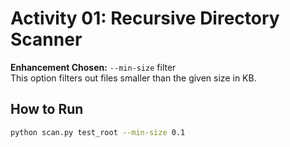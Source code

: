 # Activity 01: Recursive Directory Scanner

**Enhancement Chosen:** `--min-size` filter  
This option filters out files smaller than the given size in KB.

## How to Run

```bash
python scan.py test_root --min-size 0.1
